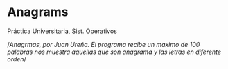 # Anagrams
Práctica Universitaria, Sist. Operativos

/*Anagrmas, por Juan Ureña.
El programa recibe un maximo de 100 palabras
nos muestra aquellas que son anagrama
y las letras en diferente orden*/
